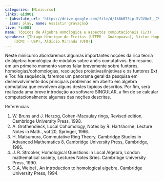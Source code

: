 ```yaml
---
categories: [Minicurso]
links: &id001
- {absolute_url: 'https://drive.google.com/file/d/1k8bB73Lp-5VJV0e3__I9eNeMJuEmxX00/view?usp=sharing',
  icon: play, name: Assistir gravação}
live: *id001
name: Tópicos de Álgebra Homológica e aspectos computacionais (1/3)
speakers: [Thiago Henrique de Freitas (UTFPR - Guarapuava), Victor Hugo Jorge Pérez
    (ICMC - USP), Aldício Miranda (UFU)]
---
```


Neste minicurso abordaremos algumas importantes noções da rica teoria de álgebra homológica de módulos sobre anéis comutativos. Em resumo, em um primeiro momento vamos falar brevemente sobre funtores, homologias/cohomologias, resoluções projetivas/injetivas e os funtores Ext e Tor. Na sequência, faremos um panorama geral da pesquisa em desenvolvimento dos principais problemas em aberto em álgebra comutativa que envolvem alguns destes tópicos descritos. Por fim, será realizada uma breve introdução ao software SINGULAR, a fim de se calcular computacionalmente algumas das noções descritas.

  Referências
   1. W. Bruns and J. Herzog, Cohen-Macaulay rings, Revised edition, Cambridge University Press, 1998.
   2. A. Grothendieck, Local Cohomology, Notes by R. Hartshorne, Lecture Notes in Math., vol 20, Springer, 1966.
   3. H. Matsumura, Commutative Ring Theory, Cambridge Studies in Advanced Mathematics 8, Cambridge University Press, Cambridge, 1986.
   4. J. R. Strooker, Homological Questions in Local Algebra, London mathematical society, Lectures Notes Sries. Cambribge University Press, 1990.
   5. C.A, Weibel , An introduction to homological algebra, Cambridge University Press, 1994.